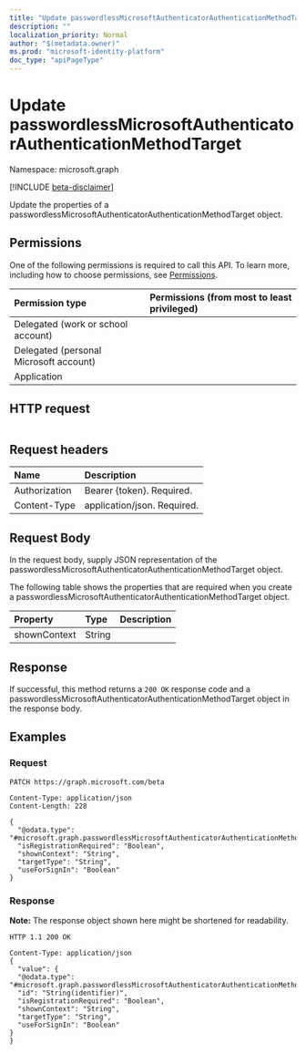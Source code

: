 ```yaml
---
title: "Update passwordlessMicrosoftAuthenticatorAuthenticationMethodTarget"
description: ""
localization_priority: Normal
author: "$(metadata.owner)"
ms.prod: "microsoft-identity-platform"
doc_type: "apiPageType"
---
```


# Update passwordlessMicrosoftAuthenticatorAuthenticationMethodTarget

Namespace: microsoft.graph

[!INCLUDE [beta-disclaimer](../../includes/beta-disclaimer.md)]

Update the properties of a passwordlessMicrosoftAuthenticatorAuthenticationMethodTarget object.

## Permissions

One of the following permissions is required to call this API. To learn more, including how to choose permissions, see [Permissions](/graph/permissions-reference).

| Permission type                        | Permissions (from most to least privileged) |
| :------------------------------------- | :------------------------------------------ |
| Delegated (work or school account)     |                                             |
| Delegated (personal Microsoft account) |                                             |
| Application                            |                                             |

## HTTP request

<!-- {
  "blockType": "ignored"
}
-->

```http

```

## Request headers

| Name          | Description                 |
| :------------ | :-------------------------- |
| Authorization | Bearer {token}. Required.   |
| Content-Type  | application/json. Required. |

## Request Body

In the request body, supply JSON representation of the passwordlessMicrosoftAuthenticatorAuthenticationMethodTarget object.

<!-- Actions and Functions -->

<!-- CRUD Methods -->

The following table shows the properties that are required when you create a passwordlessMicrosoftAuthenticatorAuthenticationMethodTarget object.

| Property     | Type   | Description |
| :----------- | :----- | :---------- |
| shownContext | String |             |

## Response

If successful, this method returns a `200 OK` response code and a passwordlessMicrosoftAuthenticatorAuthenticationMethodTarget object in the response body.

## Examples

### Request

<!-- {
  "blockType": "request",
  "name": "update_passwordlessmicrosoftauthenticatorauthenticationmethodtarget"
}
-->

```http
PATCH https://graph.microsoft.com/beta

Content-Type: application/json
Content-Length: 228

{
  "@odata.type": "#microsoft.graph.passwordlessMicrosoftAuthenticatorAuthenticationMethodTarget",
  "isRegistrationRequired": "Boolean",
  "shownContext": "String",
  "targetType": "String",
  "useForSignIn": "Boolean"
}

```

### Response

**Note:** The response object shown here might be shortened for readability.

<!-- {
  "blockType": "response",
  "truncated": true,
  "@odata.type": "microsoft.authMethodPolicy.passwordlessMicrosoftAuthenticatorAuthenticationMethodTarget"
}
-->

```http
HTTP 1.1 200 OK

Content-Type: application/json
{
  "value": {
  "@odata.type": "#microsoft.graph.passwordlessMicrosoftAuthenticatorAuthenticationMethodTarget",
  "id": "String(identifier)",
  "isRegistrationRequired": "Boolean",
  "shownContext": "String",
  "targetType": "String",
  "useForSignIn": "Boolean"
}
}

```
